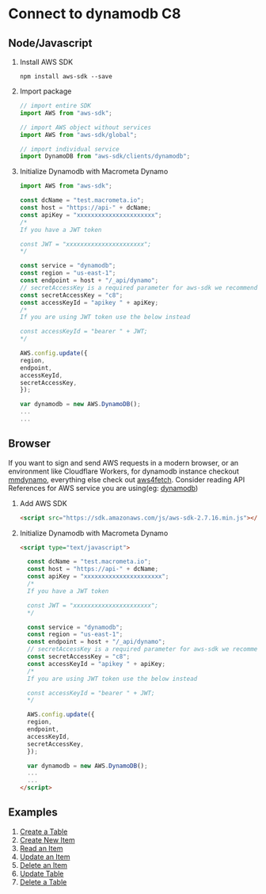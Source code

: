 # Connect to dynamodb C8

## Node/Javascript

1. Install AWS SDK

   ```
   npm install aws-sdk --save
   ```

2. Import package

   ```js
   // import entire SDK
   import AWS from "aws-sdk";

   // import AWS object without services
   import AWS from "aws-sdk/global";

   // import individual service
   import DynamoDB from "aws-sdk/clients/dynamodb";
   ```

3. Initialize Dynamodb with Macrometa Dynamo

   ```js
   import AWS from "aws-sdk";

   const dcName = "test.macrometa.io";
   const host = "https://api-" + dcName;
   const apiKey = "xxxxxxxxxxxxxxxxxxxxxx";
   /*
   If you have a JWT token

   const JWT = "xxxxxxxxxxxxxxxxxxxxxx";
   */

   const service = "dynamodb";
   const region = "us-east-1";
   const endpoint = host + "/_api/dynamo";
   // secretAccessKey is a required parameter for aws-sdk we recommend you to pass "c8"
   const secretAccessKey = "c8";
   const accessKeyId = "apikey " + apiKey;
   /*
   If you are using JWT token use the below instead

   const accessKeyId = "bearer " + JWT;
   */

   AWS.config.update({
   region,
   endpoint,
   accessKeyId,
   secretAccessKey,
   });

   var dynamodb = new AWS.DynamoDB();
   ...
   ...
   ```

## Browser

If you want to sign and send AWS requests in a modern browser, or an environment like Cloudflare Workers, for dynamodb instance checkout [mmdynamo](https://www.npmjs.com/package/mmdynamo), everything else check out [aws4fetch](https://www.npmjs.com/package/aws4fetch). Consider reading API References for AWS service you are using(eg: [dynamodb](https://docs.aws.amazon.com/amazondynamodb/latest/APIReference/Welcome.html))

1. Add AWS SDK

   ```html
   <script src="https://sdk.amazonaws.com/js/aws-sdk-2.7.16.min.js"></script>
   ```

2. Initialize Dynamodb with Macrometa Dynamo

   ```html
   <script type="text/javascript">

     const dcName = "test.macrometa.io";
     const host = "https://api-" + dcName;
     const apiKey = "xxxxxxxxxxxxxxxxxxxxxx";
     /*
     If you have a JWT token

     const JWT = "xxxxxxxxxxxxxxxxxxxxxx";
     */

     const service = "dynamodb";
     const region = "us-east-1";
     const endpoint = host + "/_api/dynamo";
     // secretAccessKey is a required parameter for aws-sdk we recommend you to pass "c8"
     const secretAccessKey = "c8";
     const accessKeyId = "apikey " + apiKey;
     /*
     If you are using JWT token use the below instead

     const accessKeyId = "bearer " + JWT;
     */

     AWS.config.update({
     region,
     endpoint,
     accessKeyId,
     secretAccessKey,
     });

     var dynamodb = new AWS.DynamoDB();
     ...
     ...
   </script>
   ```

## Examples

1. [Create a Table](createTable)
2. [Create New Item](createNewItem)
3. [Read an Item](readAnItem)
4. [Update an Item](updateAnItem)
5. [Delete an Item](deleteAnItem)
6. [Update Table](updateTable)
7. [Delete a Table](deleteTable)
